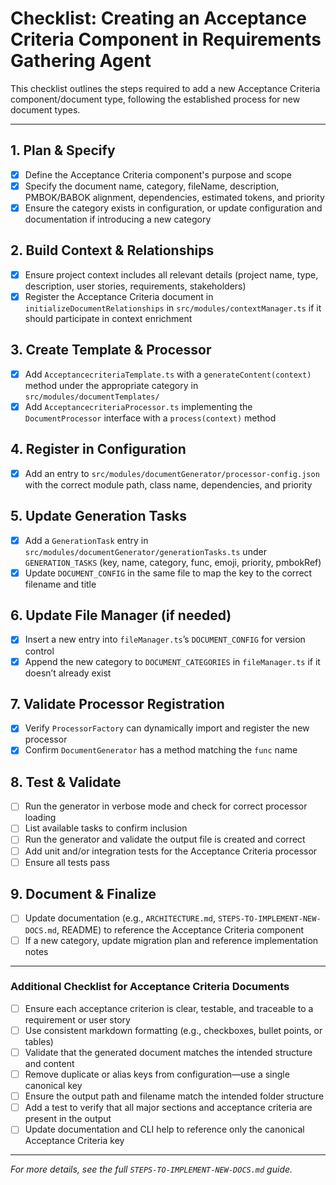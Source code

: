 # Checklist: Creating an Acceptance Criteria Component in Requirements Gathering Agent

This checklist outlines the steps required to add a new Acceptance Criteria component/document type, following the established process for new document types.

---

## 1. Plan & Specify
- [x] Define the Acceptance Criteria component's purpose and scope
- [x] Specify the document name, category, fileName, description, PMBOK/BABOK alignment, dependencies, estimated tokens, and priority
- [x] Ensure the category exists in configuration, or update configuration and documentation if introducing a new category

## 2. Build Context & Relationships
- [x] Ensure project context includes all relevant details (project name, type, description, user stories, requirements, stakeholders)
- [x] Register the Acceptance Criteria document in `initializeDocumentRelationships` in `src/modules/contextManager.ts` if it should participate in context enrichment

## 3. Create Template & Processor
- [x] Add `AcceptancecriteriaTemplate.ts` with a `generateContent(context)` method under the appropriate category in `src/modules/documentTemplates/`
- [x] Add `AcceptancecriteriaProcessor.ts` implementing the `DocumentProcessor` interface with a `process(context)` method

## 4. Register in Configuration
- [x] Add an entry to `src/modules/documentGenerator/processor-config.json` with the correct module path, class name, dependencies, and priority

## 5. Update Generation Tasks
- [x] Add a `GenerationTask` entry in `src/modules/documentGenerator/generationTasks.ts` under `GENERATION_TASKS` (key, name, category, func, emoji, priority, pmbokRef)
- [x] Update `DOCUMENT_CONFIG` in the same file to map the key to the correct filename and title

## 6. Update File Manager (if needed)
- [x] Insert a new entry into `fileManager.ts`’s `DOCUMENT_CONFIG` for version control
- [x] Append the new category to `DOCUMENT_CATEGORIES` in `fileManager.ts` if it doesn’t already exist

## 7. Validate Processor Registration
- [x] Verify `ProcessorFactory` can dynamically import and register the new processor
- [x] Confirm `DocumentGenerator` has a method matching the `func` name

## 8. Test & Validate
- [ ] Run the generator in verbose mode and check for correct processor loading
- [ ] List available tasks to confirm inclusion
- [ ] Run the generator and validate the output file is created and correct
- [ ] Add unit and/or integration tests for the Acceptance Criteria processor
- [ ] Ensure all tests pass

## 9. Document & Finalize
- [ ] Update documentation (e.g., `ARCHITECTURE.md`, `STEPS-TO-IMPLEMENT-NEW-DOCS.md`, README) to reference the Acceptance Criteria component
- [ ] If a new category, update migration plan and reference implementation notes

---

### Additional Checklist for Acceptance Criteria Documents
- [ ] Ensure each acceptance criterion is clear, testable, and traceable to a requirement or user story
- [ ] Use consistent markdown formatting (e.g., checkboxes, bullet points, or tables)
- [ ] Validate that the generated document matches the intended structure and content
- [ ] Remove duplicate or alias keys from configuration—use a single canonical key
- [ ] Ensure the output path and filename match the intended folder structure
- [ ] Add a test to verify that all major sections and acceptance criteria are present in the output
- [ ] Update documentation and CLI help to reference only the canonical Acceptance Criteria key

---

*For more details, see the full `STEPS-TO-IMPLEMENT-NEW-DOCS.md` guide.*
